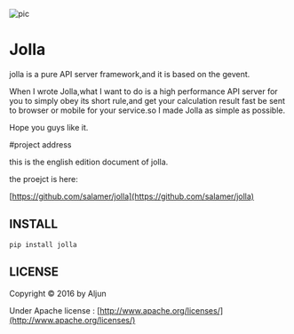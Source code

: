 ![pic](https://github.com/salamer/jolla/blob/master/pic/JOLLA.png)

# Jolla
jolla is a pure API server framework,and it is based on the gevent.

When I wrote Jolla,what I want to do is a high performance API server for you to simply obey its short rule,and get your calculation result fast be sent to browser or mobile for your service.so I made Jolla as simple as possible.

Hope you guys like it.

#project address

this is the english edition document of jolla.

the proejct is here:

[https://github.com/salamer/jolla](https://github.com/salamer/jolla)

## INSTALL

```
pip install jolla
```


## LICENSE
Copyright © 2016 by Aljun

Under Apache license : [http://www.apache.org/licenses/](http://www.apache.org/licenses/)
